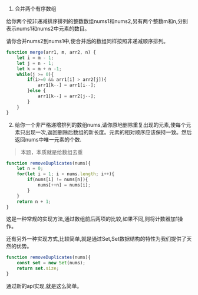 1. 合并两个有序数组

给你两个按非递减排序排列的整数数组nums1和nums2,另有两个整数m和n,分别表示nums1和nums2中元素的数目。

请你合并nums2到nums1中,使合并后的数组同样按照非递减顺序排列。

```js
function merge(arr1, m, arr2, n) {
    let i = m - 1;
    let j = n - 1;
    let k = m + n -1;
    while(j >= 0){
        if(i>=0 && arr1[i] > arr2[j]){
            arr1[k--] = arr1[i--];
        }else {
            arr1[k--] = arr2[j--];
        }
    }
}
```

2. 给你一个非严格递增排列的数组nums,请你原地删除重复出现的元素,使每个元素只出现一次,返回删除后数组的新长度。元素的相对顺序应该保持一致。然后返回nums中唯一元素的个数.

> 本题，本质就是给数组去重

```js
function removeDuplicates(nums){
    let n = 0;
    for(let i = 1; i < nums.length; i++){
        if(nums[i] != nums[n]){
            nums[++n] = nums[i];
        }
    }
    return n + 1;
}
```

这是一种常规的实现方法,通过数组前后两项的比较,如果不同,则将计数器加1操作。

还有另外一种实现方式,比较简单,就是通过Set,Set数据结构的特性为我们提供了天然的优势。

```js
function removeDuplicates(nums){
    const set = new Set(nums);
    return set.size;
}
```

通过新的api实现,就是这么简单。